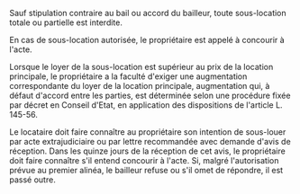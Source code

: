   
Sauf stipulation contraire au bail ou accord du bailleur, toute sous-location totale ou partielle est interdite.   

  
En cas de sous-location autorisée, le propriétaire est appelé à concourir à l'acte.   

  
Lorsque le loyer de la sous-location est supérieur au prix de la location principale, le propriétaire a la faculté d'exiger une augmentation correspondante du loyer de la location principale, augmentation qui, à défaut d'accord entre les parties, est déterminée selon une procédure fixée par décret en Conseil d'Etat, en application des dispositions de l'article L. 145-56.
  

  
Le locataire doit faire connaître au propriétaire son intention de sous-louer par acte extrajudiciaire ou par lettre recommandée avec demande d'avis de réception. Dans les quinze jours de la réception de cet avis, le propriétaire doit faire connaître s'il entend concourir à l'acte. Si, malgré l'autorisation prévue au premier alinéa, le bailleur refuse ou s'il omet de répondre, il est passé outre.  
